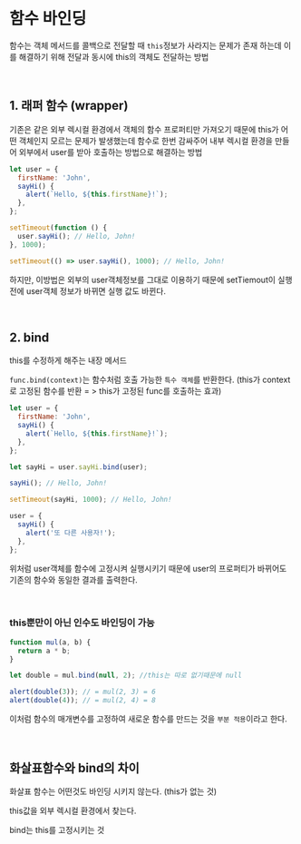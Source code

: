# 함수 바인딩

함수는 객체 메서드를 콜백으로 전달할 때 `this`정보가 사라지는 문제가 존재 하는데 이를 해결하기 위해 전달과 동시에 this의 객체도 전달하는 방법

<br>

## 1. 래퍼 함수 (wrapper)

기존은 같은 외부 렉시컬 환경에서 객체의 함수 프로퍼티만 가져오기 때문에 this가 어떤 객체인지 모르는 문제가 발생했는데 함수로 한번 감싸주어 내부 렉시컬 환경을 만들어 외부에서 user를 받아 호출하는 방법으로 해결하는 방법

```js
let user = {
  firstName: 'John',
  sayHi() {
    alert(`Hello, ${this.firstName}!`);
  },
};

setTimeout(function () {
  user.sayHi(); // Hello, John!
}, 1000);

setTimeout(() => user.sayHi(), 1000); // Hello, John!
```

하지만, 이방법은 외부의 user객체정보를 그대로 이용하기 때문에 setTiemout이 실행전에 user객체 정보가 바뀌면 실행 값도 바뀐다.

<br>

## 2. bind

this를 수정하게 해주는 내장 메서드

`func.bind(context)`는 함수처럼 호출 가능한 `특수 객체`를 반환한다. (this가 context로 고정된 함수를 반환 = > this가 고정된 func를 호출하는 효과)

```js
let user = {
  firstName: 'John',
  sayHi() {
    alert(`Hello, ${this.firstName}!`);
  },
};

let sayHi = user.sayHi.bind(user);

sayHi(); // Hello, John!

setTimeout(sayHi, 1000); // Hello, John!

user = {
  sayHi() {
    alert('또 다른 사용자!');
  },
};
```

위처럼 user객체를 함수에 고정시켜 실행시키기 때문에 user의 프로퍼티가 바뀌어도 기존의 함수와 동일한 결과를 출력한다.

<br>

### this뿐만이 아닌 인수도 바인딩이 가능

```js
function mul(a, b) {
  return a * b;
}

let double = mul.bind(null, 2); //this는 따로 없기때문에 null

alert(double(3)); // = mul(2, 3) = 6
alert(double(4)); // = mul(2, 4) = 8
```

이처럼 함수의 매개변수를 고정하여 새로운 함수를 만드는 것을 `부분 적용`이라고 한다.

<br>

## 화살표함수와 bind의 차이

화살표 함수는 어떤것도 바인딩 시키지 않는다. (this가 없는 것)

this값을 외부 렉시컬 환경에서 찾는다.

bind는 this를 고정시키는 것
